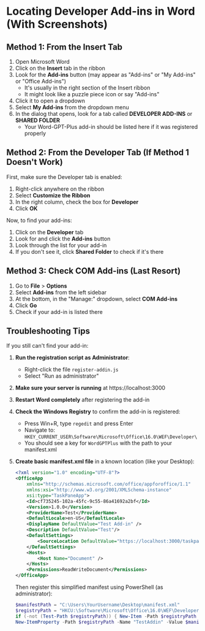# Locating Developer Add-ins in Word (With Screenshots)

## Method 1: From the Insert Tab

1. Open Microsoft Word
2. Click on the **Insert** tab in the ribbon
3. Look for the **Add-ins** button (may appear as "Add-ins" or "My Add-ins" or "Office Add-ins")
   - It's usually in the right section of the Insert ribbon
   - It might look like a puzzle piece icon or say "Add-ins"
4. Click it to open a dropdown
5. Select **My Add-ins** from the dropdown menu
6. In the dialog that opens, look for a tab called **DEVELOPER ADD-INS** or **SHARED FOLDER**
   - Your Word-GPT-Plus add-in should be listed here if it was registered properly

## Method 2: From the Developer Tab (If Method 1 Doesn't Work)

First, make sure the Developer tab is enabled:

1. Right-click anywhere on the ribbon
2. Select **Customize the Ribbon**
3. In the right column, check the box for **Developer**
4. Click **OK**

Now, to find your add-ins:

1. Click on the **Developer** tab
2. Look for and click the **Add-ins** button
3. Look through the list for your add-in
4. If you don't see it, click **Shared Folder** to check if it's there

## Method 3: Check COM Add-ins (Last Resort)

1. Go to **File** > **Options**
2. Select **Add-ins** from the left sidebar
3. At the bottom, in the "Manage:" dropdown, select **COM Add-ins**
4. Click **Go**
5. Check if your add-in is listed there

## Troubleshooting Tips

If you still can't find your add-in:

1. **Run the registration script as Administrator**:
   - Right-click the file `register-addin.js` 
   - Select "Run as administrator"

2. **Make sure your server is running** at https://localhost:3000

3. **Restart Word completely** after registering the add-in

4. **Check the Windows Registry** to confirm the add-in is registered:
   - Press Win+R, type `regedit` and press Enter
   - Navigate to: `HKEY_CURRENT_USER\Software\Microsoft\Office\16.0\WEF\Developer\`
   - You should see a key for `WordGPTPlus` with the path to your manifest.xml

5. **Create basic manifest.xml file** in a known location (like your Desktop):
   ```xml
   <?xml version="1.0" encoding="UTF-8"?>
   <OfficeApp
       xmlns="http://schemas.microsoft.com/office/appforoffice/1.1"
       xmlns:xsi="http://www.w3.org/2001/XMLSchema-instance"
       xsi:type="TaskPaneApp">
       <Id>cf735245-102a-45fc-9c55-86a41692a2bf</Id>
       <Version>1.0.0</Version>
       <ProviderName>Test</ProviderName>
       <DefaultLocale>en-US</DefaultLocale>
       <DisplayName DefaultValue="Test Add-in" />
       <Description DefaultValue="Test"/>
       <DefaultSettings>
           <SourceLocation DefaultValue="https://localhost:3000/taskpane.html" />
       </DefaultSettings>
       <Hosts>
           <Host Name="Document" />
       </Hosts>
       <Permissions>ReadWriteDocument</Permissions>
   </OfficeApp>
   ```
   Then register this simplified manifest using PowerShell (as administrator):
   ```powershell
   $manifestPath = "C:\Users\YourUsername\Desktop\manifest.xml"
   $registryPath = "HKCU:\Software\Microsoft\Office\16.0\WEF\Developer\"
   if (-not (Test-Path $registryPath)) { New-Item -Path $registryPath -Force }
   New-ItemProperty -Path $registryPath -Name "TestAddin" -Value $manifestPath -Force
   ```
